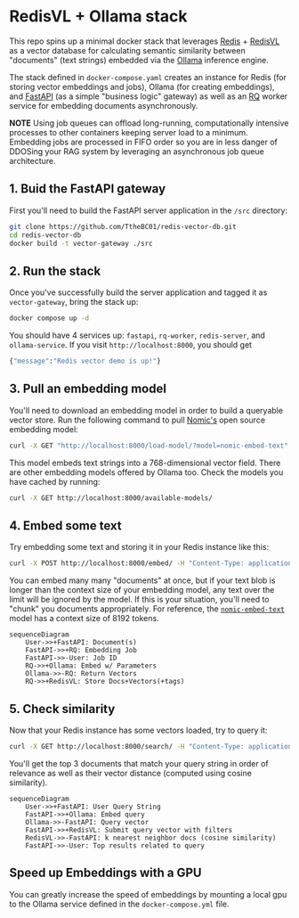 # RedisVL + Ollama stack

This repo spins up a minimal docker stack that leverages [Redis](https://redis.io/) + [RedisVL](https://redis.io/docs/latest/integrate/redisvl/) as a vector database for calculating semantic similarity between "documents" (text strings) embedded via the [Ollama](https://ollama.com/) inference engine.

The stack defined in `docker-compose.yaml` creates an instance for Redis (for storing vector embeddings and jobs), Ollama (for creating embeddings), and [FastAPI](https://fastapi.tiangolo.com/) (as a simple "business logic" gateway) as well as an [RQ](https://python-rq.org/) worker service for embedding documents asynchronously. 

**NOTE** Using job queues can offload long-running, computationally intensive processes to other containers keeping server load to a minimum. Embedding jobs are processed in FIFO order so you are in less danger of DDOSing your RAG system by leveraging an asynchronous job queue architecture.

## 1. Buid the FastAPI gateway

First you'll need to build the FastAPI server application in the `/src` directory:

```sh
git clone https://github.com/TtheBC01/redis-vector-db.git
cd redis-vector-db
docker build -t vector-gateway ./src
```

## 2. Run the stack

Once you've successfully build the server application and tagged it as `vector-gateway`, bring the stack up:

```sh
docker compose up -d
```

You should have 4 services up: `fastapi`, `rq-worker`, `redis-server`, and `ollama-service`. If you visit `http://localhost:8000`, you should get 

```sh
{"message":"Redis vector demo is up!"}
```

## 3. Pull an embedding model 

You'll need to download an embedding model in order to build a queryable vector store. Run the following command to pull [Nomic's](https://www.nomic.ai/) open source embedding model:

```sh
curl -X GET "http://localhost:8000/load-model/?model=nomic-embed-text"
```

This model embeds text strings into a 768-dimensional vector field. There are other embedding models offered by Ollama too. Check the models you have cached by running:

```sh
curl -X GET http://localhost:8000/available-models/
```

## 4. Embed some text

Try embedding some text and storing it in your Redis instance like this:

```sh
curl -X POST http://localhost:8000/embed/ -H "Content-Type: application/json" -d '{"payload": ["Paris is the capital of France.", "The dog ran after the cat.", "Mark Twain was not his real name."]}'
```

You can embed many many "documents" at once, but if your text blob is longer than the context size of your embedding model, any text over the limit will be ignored by the model. If this is your situation, you'll need to "chunk" you documents appropriately. For reference, the [`nomic-embed-text`](https://ollama.com/library/nomic-embed-text) model has a context size of 8192 tokens. 

```mermaid
sequenceDiagram
    User->>+FastAPI: Document(s)
    FastAPI->>+RQ: Embedding Job
    FastAPI->>-User: Job ID
    RQ->>+Ollama: Embed w/ Parameters
    Ollama->>-RQ: Return Vectors
    RQ->>+RedisVL: Store Docs+Vectors(+tags)
```

## 5. Check similarity

Now that your Redis instance has some vectors loaded, try to query it:

```sh
curl -X GET http://localhost:8000/search/ -H "Content-Type: application/json" -d '{"payload": "Where is Paris?"}'
```

You'll get the top 3 documents that match your query string in order of relevance as well as their vector distance (computed using cosine similarity).

```mermaid
sequenceDiagram
    User->>+FastAPI: User Query String
    FastAPI->>+Ollama: Embed query
    Ollama->>-FastAPI: Query vector
    FastAPI->>+RedisVL: Submit query vector with filters
    RedisVL->>-FastAPI: k nearest neighbor docs (cosine similarity)
    FastAPI->>-User: Top results related to query
```

## Speed up Embeddings with a GPU

You can greatly increase the speed of embeddings by mounting a local gpu to the Ollama service defined in the `docker-compose.yml` file. 